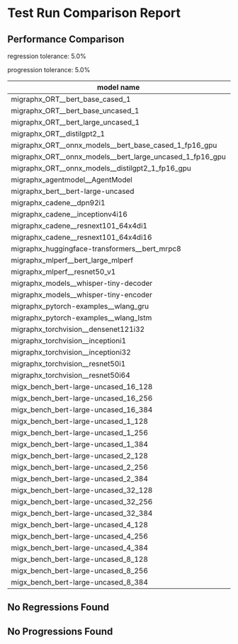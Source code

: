 # Test Run Comparison Report

## Performance Comparison

regression tolerance: 5.0%

progression tolerance: 5.0%

|model name|exit_status|analysis|old_time_ms|new_time_ms|change_ms|percent_change|
|---|---|---|---|---|---|---|
|migraphx_ORT__bert_base_cased_1|PASS|within tol|85.4696|88.2162|2.7466|3.21%|
|migraphx_ORT__bert_base_uncased_1|PASS|progression|104.1034|91.529|-12.5743|-12.08%|
|migraphx_ORT__bert_large_uncased_1|PASS|within tol|282.4921|293.1888|10.6967|3.79%|
|migraphx_ORT__distilgpt2_1|PASS|regression|31.3726|35.5384|4.1659|13.28%|
|migraphx_ORT__onnx_models__bert_base_cased_1_fp16_gpu|Numerics|regression|86.0234|91.3804|5.357|6.23%|
|migraphx_ORT__onnx_models__bert_large_uncased_1_fp16_gpu|Numerics|progression|527.9971|266.2616|-261.7356|-49.57%|
|migraphx_ORT__onnx_models__distilgpt2_1_fp16_gpu|Numerics|within tol|40.9723|39.3392|-1.6331|-3.99%|
|migraphx_agentmodel__AgentModel|Numerics|progression|1.5844|1.3315|-0.2528|-15.96%|
|migraphx_bert__bert-large-uncased|PASS|regression|370.672|612.1171|241.4452|65.14%|
|migraphx_cadene__dpn92i1|PASS|within tol|164.8485|165.2197|0.3712|0.23%|
|migraphx_cadene__inceptionv4i16|PASS|within tol|5424.6079|5351.1721|-73.4358|-1.35%|
|migraphx_cadene__resnext101_64x4di1|PASS|within tol|333.8852|330.8479|-3.0373|-0.91%|
|migraphx_cadene__resnext101_64x4di16|PASS|regression|5123.6551|5823.8426|700.1875|13.67%|
|migraphx_huggingface-transformers__bert_mrpc8|PASS|within tol|418.982|403.9844|-14.9976|-3.58%|
|migraphx_mlperf__bert_large_mlperf|Numerics|regression|426.7037|2654.0209|2227.3171|521.98%|
|migraphx_mlperf__resnet50_v1|PASS|within tol|96.5784|94.5784|-2.0|-2.07%|
|migraphx_models__whisper-tiny-decoder|PASS|progression|43.5713|33.2355|-10.3358|-23.72%|
|migraphx_models__whisper-tiny-encoder|Numerics|within tol|188.2371|179.3621|-8.875|-4.71%|
|migraphx_pytorch-examples__wlang_gru|PASS|within tol|76.7643|77.02|0.2557|0.33%|
|migraphx_pytorch-examples__wlang_lstm|PASS|regression|40.4094|52.3365|11.9271|29.52%|
|migraphx_torchvision__densenet121i32|PASS|regression|1430.7475|1528.6794|97.9319|6.84%|
|migraphx_torchvision__inceptioni1|PASS|within tol|201.0084|198.4926|-2.5159|-1.25%|
|migraphx_torchvision__inceptioni32|PASS|within tol|5775.4371|5865.2582|89.8212|1.56%|
|migraphx_torchvision__resnet50i1|PASS|within tol|87.424|83.9391|-3.4848|-3.99%|
|migraphx_torchvision__resnet50i64|PASS|within tol|5470.0628|5397.8785|-72.1843|-1.32%|
|migx_bench_bert-large-uncased_16_128|PASS|within tol|1470.5388|1479.9757|9.437|0.64%|
|migx_bench_bert-large-uncased_16_256|PASS|regression|2966.226|3211.7308|245.5048|8.28%|
|migx_bench_bert-large-uncased_16_384|Numerics|regression|4733.2649|5009.5488|276.2839|5.84%|
|migx_bench_bert-large-uncased_1_128|PASS|within tol|154.3145|159.1022|4.7877|3.1%|
|migx_bench_bert-large-uncased_1_256|PASS|regression|246.9219|413.4099|166.488|67.43%|
|migx_bench_bert-large-uncased_1_384|PASS|within tol|382.6073|367.714|-14.8933|-3.89%|
|migx_bench_bert-large-uncased_2_128|PASS|within tol|237.0282|233.9766|-3.0516|-1.29%|
|migx_bench_bert-large-uncased_2_256|PASS|within tol|430.8405|446.8601|16.0196|3.72%|
|migx_bench_bert-large-uncased_2_384|PASS|regression|664.5306|761.6814|97.1508|14.62%|
|migx_bench_bert-large-uncased_32_128|PASS|within tol|2799.8792|2799.5526|-0.3266|-0.01%|
|migx_bench_bert-large-uncased_32_256|PASS|within tol|5911.7435|6041.9405|130.197|2.2%|
|migx_bench_bert-large-uncased_32_384|Numerics|within tol|9172.2163|9305.3367|133.1204|1.45%|
|migx_bench_bert-large-uncased_4_128|PASS|regression|460.884|749.6109|288.727|62.65%|
|migx_bench_bert-large-uncased_4_256|PASS|within tol|816.0015|843.4654|27.4638|3.37%|
|migx_bench_bert-large-uncased_4_384|PASS|within tol|1268.2272|1248.3481|-19.8791|-1.57%|
|migx_bench_bert-large-uncased_8_128|PASS|within tol|785.361|754.3527|-31.0084|-3.95%|
|migx_bench_bert-large-uncased_8_256|PASS|within tol|1644.9365|1590.4561|-54.4805|-3.31%|
|migx_bench_bert-large-uncased_8_384|PASS|within tol|2453.1144|2395.9678|-57.1466|-2.33%|

## No Regressions Found

## No Progressions Found

